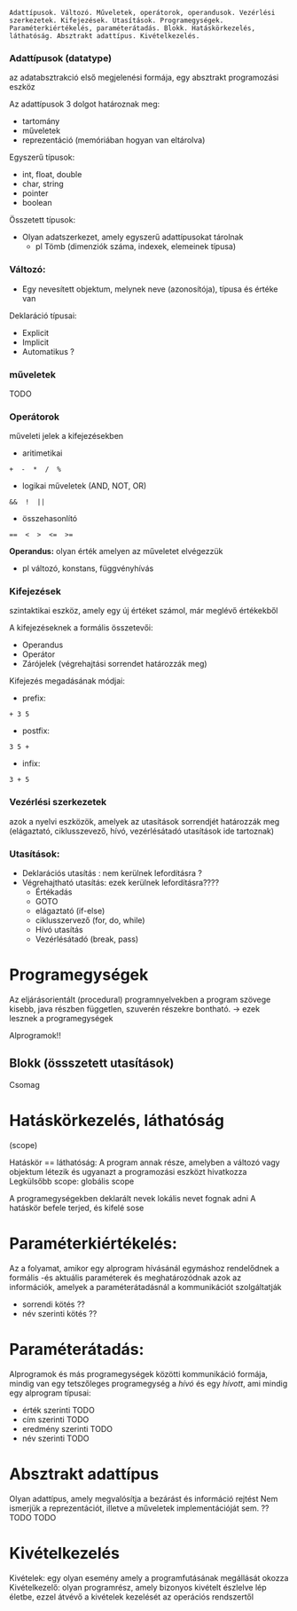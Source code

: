 ```
Adattípusok. Változó. Műveletek, operátorok, operandusok. Vezérlési szerkezetek. Kifejezések. Utasítások. Programegységek. Paraméterkiértékelés, paraméterátadás. Blokk. Hatáskörkezelés, láthatóság. Absztrakt adattípus. Kivételkezelés.
```

### **Adattípusok** (datatype)
az adatabsztrakció első megjelenési formája, egy absztrakt programozási eszköz

Az adattípusok 3 dolgot határoznak meg:
- tartomány
- műveletek
- reprezentáció (memóriában hogyan van eltárolva)

Egyszerű típusok:
- int, float, double
- char, string
- pointer
- boolean

Összetett típusok:
- Olyan adatszerkezet, amely egyszerű adattípusokat tárolnak
	- pl Tömb (dimenziók száma, indexek, elemeinek típusa)

### **Változó**:
- Egy nevesített objektum, melynek neve (azonosítója), típusa és értéke van

Deklaráció típusai:
- Explicit
- Implicit
- Automatikus ?

### műveletek
TODO

### **Operátorok**
műveleti jelek a kifejezésekben
- aritimetikai
```
+  -  *  /  % 
```
- logikai műveletek (AND, NOT, OR)
```
&&  !  ||  
```
- összehasonlító
```
==  <  >  <=  >=
```

**Operandus:** olyan érték amelyen az műveletet elvégezzük
- pl változó, konstans, függvényhívás

### **Kifejezések**
szintaktikai eszköz, amely egy új értéket számol, már meglévő értékekből

A kifejezéseknek a formális összetevői:
- Operandus
- Operátor
- Zárójelek (végrehajtási sorrendet határozzák meg)


Kifejezés megadásának módjai:
- prefix:
```
+ 3 5
```
- postfix:
```
3 5 +
```
- infix:
```
3 + 5
```


### **Vezérlési szerkezetek**
azok a nyelvi eszközök, amelyek az utasítások sorrendjét határozzák meg
(elágaztató, ciklusszevező, hívó, vezérlésátadó utasítások ide tartoznak)

### Utasítások:
- Deklarációs utasítás : nem kerülnek lefordításra ?
- Végrehajtható utasítás: ezek kerülnek lefordításra????
	- Értékadás
	- GOTO
	- elágaztató (if-else)
	- ciklusszervező (for, do, while)
	- Hívó utasítás
	- Vezérlésátadó (break, pass)

# **Programegységek**
Az eljárásorientált (procedural) programnyelvekben a program szövege kisebb, java részben független, szuverén részekre bontható. -> ezek lesznek a programegységek

Alprogramok!!

## Blokk (össszetett utasítások)


Csomag

# **Hatáskörkezelés, láthatóság**
(scope)

Hatáskör == láthatóság: 
A program annak része, amelyben a változó vagy objektum létezik és ugyanazt a programozási eszközt hivatkozza
Legkülsőbb scope: globális scope


A programegységekben deklarált nevek lokális nevet fognak adni
A hatáskör befele terjed, és kifelé sose

# Paraméterkiértékelés:

Az a folyamat, amikor egy alprogram hívásánál egymáshoz rendelődnek a formális -és aktuális paraméterek és meghatározódnak azok az információk, amelyek a paraméterátadásnál a kommunikációt szolgáltatják 
- sorrendi kötés ??
- név szerinti kötés ??

# Paraméterátadás: 
Alprogramok és más programegységek közötti kommunikáció formája, mindig van egy tetszőleges programegység a *hívó* és egy *hívott*, ami mindig egy alprogram
típusai:
- érték szerinti TODO
- cím szerinti TODO
- eredmény szerinti TODO
- név szerinti TODO



# Absztrakt adattípus
Olyan adattípus, amely megvalósítja a bezárást és információ rejtést
Nem ismerjük a reprezentációt, illetve a műveletek implementációját sem.
?? TODO TODO


# Kivételkezelés
Kivételek: egy olyan esemény amely a programfutásának megállását okozza
Kivételkezelő: olyan programrész, amely bizonyos kivételt észlelve lép életbe, ezzel átvévő a kivételek kezelését az operációs rendszertől